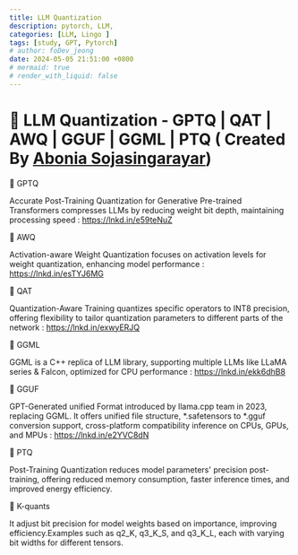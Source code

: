 ```yaml
---
title: LLM Quantization
description: pytorch, LLM,
categories: [LLM, Lingo ]
tags: [study, GPT, Pytorch]
# author: foDev_jeong
date: 2024-05-05 21:51:00 +0800
# mermaid: true
# render_with_liquid: false
---
```


# 🧐 LLM Quantization - GPTQ | QAT | AWQ | GGUF | GGML | PTQ ( Created By [Abonia Sojasingarayar](https://www.linkedin.com/in/aboniasojasingarayar/))

🚩 GPTQ

Accurate Post-Training Quantization for Generative Pre-trained Transformers compresses LLMs by reducing weight bit depth, maintaining processing speed : <https://lnkd.in/e59teNuZ>

🚩 AWQ

Activation-aware Weight Quantization focuses on activation levels for weight quantization, enhancing model performance : <https://lnkd.in/esTYJ6MG>

🚩 QAT

Quantization-Aware Training quantizes specific operators to INT8 precision, offering flexibility to tailor quantization parameters to different parts of the network : <https://lnkd.in/exwyERJQ>

🚩 GGML

GGML is a C++ replica of LLM library, supporting multiple LLMs like LLaMA series & Falcon, optimized for CPU performance : <https://lnkd.in/ekk6dhB8>

🚩 GGUF

GPT-Generated unified Format introduced by llama.cpp team in 2023, replacing GGML. It offers unified file structure, *.safetensors to *.gguf conversion support, cross-platform compatibility inference on CPUs, GPUs, and MPUs : <https://lnkd.in/e2YVC8dN>

🚩 PTQ

Post-Training Quantization reduces model parameters' precision post-training, offering reduced memory consumption, faster inference times, and improved energy efficiency.

🚩 K-quants 

It adjust bit precision for model weights based on importance, improving efficiency.Examples such as q2_K, q3_K_S, and q3_K_L, each with varying bit widths for different tensors.